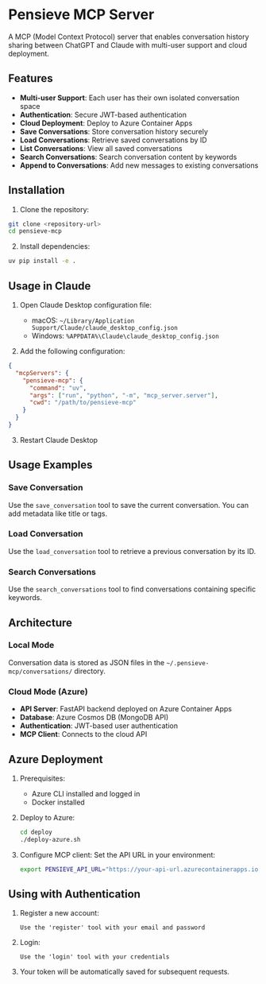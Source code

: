 # Pensieve MCP Server

A MCP (Model Context Protocol) server that enables conversation history sharing between ChatGPT and Claude with multi-user support and cloud deployment.

## Features

- **Multi-user Support**: Each user has their own isolated conversation space
- **Authentication**: Secure JWT-based authentication
- **Cloud Deployment**: Deploy to Azure Container Apps
- **Save Conversations**: Store conversation history securely
- **Load Conversations**: Retrieve saved conversations by ID
- **List Conversations**: View all saved conversations
- **Search Conversations**: Search conversation content by keywords
- **Append to Conversations**: Add new messages to existing conversations

## Installation

1. Clone the repository:
```bash
git clone <repository-url>
cd pensieve-mcp
```

2. Install dependencies:
```bash
uv pip install -e .
```

## Usage in Claude

1. Open Claude Desktop configuration file:
   - macOS: `~/Library/Application Support/Claude/claude_desktop_config.json`
   - Windows: `%APPDATA%\Claude\claude_desktop_config.json`

2. Add the following configuration:
```json
{
  "mcpServers": {
    "pensieve-mcp": {
      "command": "uv",
      "args": ["run", "python", "-m", "mcp_server.server"],
      "cwd": "/path/to/pensieve-mcp"
    }
  }
}
```

3. Restart Claude Desktop

## Usage Examples

### Save Conversation
Use the `save_conversation` tool to save the current conversation.
You can add metadata like title or tags.

### Load Conversation
Use the `load_conversation` tool to retrieve a previous conversation by its ID.

### Search Conversations
Use the `search_conversations` tool to find conversations containing specific keywords.

## Architecture

### Local Mode
Conversation data is stored as JSON files in the `~/.pensieve-mcp/conversations/` directory.

### Cloud Mode (Azure)
- **API Server**: FastAPI backend deployed on Azure Container Apps
- **Database**: Azure Cosmos DB (MongoDB API)
- **Authentication**: JWT-based user authentication
- **MCP Client**: Connects to the cloud API

## Azure Deployment

1. Prerequisites:
   - Azure CLI installed and logged in
   - Docker installed

2. Deploy to Azure:
   ```bash
   cd deploy
   ./deploy-azure.sh
   ```

3. Configure MCP client:
   Set the API URL in your environment:
   ```bash
   export PENSIEVE_API_URL="https://your-api-url.azurecontainerapps.io"
   ```

## Using with Authentication

1. Register a new account:
   ```
   Use the 'register' tool with your email and password
   ```

2. Login:
   ```
   Use the 'login' tool with your credentials
   ```

3. Your token will be automatically saved for subsequent requests.